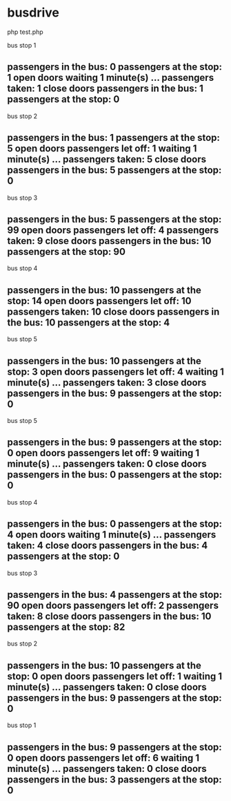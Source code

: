 # busdrive

php test.php


bus stop 1

passengers in the bus: 0
passengers at the stop: 1
open doors
waiting 1 minute(s) ...
passengers taken: 1
close doors
passengers in the bus: 1
passengers at the stop: 0
--------------------------
bus stop 2

passengers in the bus: 1
passengers at the stop: 5
open doors
passengers let off: 1
waiting 1 minute(s) ...
passengers taken: 5
close doors
passengers in the bus: 5
passengers at the stop: 0
--------------------------
bus stop 3

passengers in the bus: 5
passengers at the stop: 99
open doors
passengers let off: 4
passengers taken: 9
close doors
passengers in the bus: 10
passengers at the stop: 90
--------------------------
bus stop 4

passengers in the bus: 10
passengers at the stop: 14
open doors
passengers let off: 10
passengers taken: 10
close doors
passengers in the bus: 10
passengers at the stop: 4
--------------------------
bus stop 5

passengers in the bus: 10
passengers at the stop: 3
open doors
passengers let off: 4
waiting 1 minute(s) ...
passengers taken: 3
close doors
passengers in the bus: 9
passengers at the stop: 0
--------------------------
bus stop 5

passengers in the bus: 9
passengers at the stop: 0
open doors
passengers let off: 9
waiting 1 minute(s) ...
passengers taken: 0
close doors
passengers in the bus: 0
passengers at the stop: 0
--------------------------
bus stop 4

passengers in the bus: 0
passengers at the stop: 4
open doors
waiting 1 minute(s) ...
passengers taken: 4
close doors
passengers in the bus: 4
passengers at the stop: 0
--------------------------
bus stop 3

passengers in the bus: 4
passengers at the stop: 90
open doors
passengers let off: 2
passengers taken: 8
close doors
passengers in the bus: 10
passengers at the stop: 82
--------------------------
bus stop 2

passengers in the bus: 10
passengers at the stop: 0
open doors
passengers let off: 1
waiting 1 minute(s) ...
passengers taken: 0
close doors
passengers in the bus: 9
passengers at the stop: 0
--------------------------
bus stop 1

passengers in the bus: 9
passengers at the stop: 0
open doors
passengers let off: 6
waiting 1 minute(s) ...
passengers taken: 0
close doors
passengers in the bus: 3
passengers at the stop: 0
--------------------------

